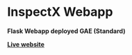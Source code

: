 # InspectX Webapp

**Flask Webapp deployed GAE (Standard)**


**[Live website](https://www.inspect-x.com/)**
